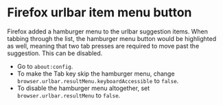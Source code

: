 # Firefox urlbar item menu button

Firefox added a hamburger menu to the urlbar suggestion items.
When tabbing through the list, the hamburger menu button would be highlighted as well, meaning that two tab presses are required to move past the suggestion.
This can be disabled.

- Go to `about:config`.
- To make the Tab key skip the hamburger menu, change `browser.urlbar.resultMenu.keyboardAccessible` to `false`.
- To disable the hamburger menu altogether, set `browser.urlbar.resultMenu` to `false`.
